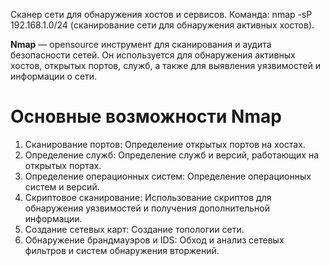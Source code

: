 Сканер сети для обнаружения хостов и сервисов.
Команда: nmap -sP 192.168.1.0/24 (сканирование сети для обнаружения активных хостов).

**Nmap** — opensource инструмент для сканирования и аудита безопасности сетей. Он используется для обнаружения активных хостов, открытых портов, служб, а также для выявления уязвимостей и информации о сети.

# Основные возможности Nmap
1. Сканирование портов: Определение открытых портов на хостах.
2. Определение служб: Определение служб и версий, работающих на открытых портах.
3. Определение операционных систем: Определение операционных систем и версий.
4. Скриптовое сканирование: Использование скриптов для обнаружения уязвимостей и получения дополнительной информации.
5. Создание сетевых карт: Создание топологии сети.
6. Обнаружение брандмауэров и IDS: Обход и анализ сетевых фильтров и систем обнаружения вторжений.